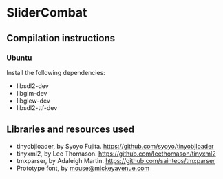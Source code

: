 # SliderCombat

## Compilation instructions
### Ubuntu
Install the following dependencies:
* libsdl2-dev
* libglm-dev 
* libglew-dev
* libsdl2-ttf-dev

## Libraries and resources used
* tinyobjloader, by Syoyo Fujita. https://github.com/syoyo/tinyobjloader
* tinyxml2, by Lee Thomason. https://github.com/leethomason/tinyxml2
* tmxparser, by Adaleigh Martin. https://github.com/sainteos/tmxparser
* Prototype font, by mouse@mickeyavenue.com

